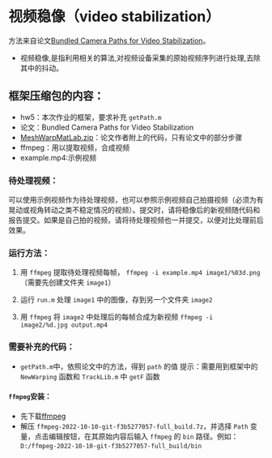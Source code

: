 # 视频稳像（video stabilization）

方法来自论文[Bundled Camera Paths for Video Stabilization](https://github.com/USTC3DV/Mathematical-Experiment/blob/main/Homework/Homework%2005/%E6%A1%86%E6%9E%B6/Stabilization_SIGGRAPH13.pdf)。

- 视频稳像,是指利用相关的算法,对视频设备采集的原始视频序列进行处理,去除其中的抖动。

## 框架压缩包的内容：

- hw5：本次作业的框架，要求补充 `getPath.m`
- 论文：Bundled Camera Paths for Video Stabilization
- [MeshWarpMatLab.zip](https://github.com/USTC3DV/Mathematical-Experiment/blob/main/Homework/Homework%2005/%E6%A1%86%E6%9E%B6/MeshWarpMatLab.zip)：论文作者附上的代码，只有论文中的部分步骤
- ffmpeg：用以提取视频，合成视频
- example.mp4:示例视频

### 待处理视频：

可以使用示例视频作为待处理视频，也可以参照示例视频自己拍摄视频（必须为有晃动或视角转动之类不稳定情况的视频）。提交时，请将稳像后的新视频随代码和报告提交。如果是自己拍的视频，请将待处理视频也一并提交，以便对比处理前后效果。

### 运行方法：

1. 用 `ffmpeg` 提取待处理视频每帧，
   `ffmpeg -i example.mp4 image1/%03d.png` 
   （需要先创建文件夹 `image1`）

2. 运行 `run.m` 处理 `image1` 中的图像，存到另一个文件夹 `image2`

3. 用 `ffmpeg` 将 `image2` 中处理后的每帧合成为新视频
   `ffmpeg -i image2/%d.jpg output.mp4`

### 需要补充的代码：

- `getPath.m`中，依照论文中的方法，得到 `path` 的值
  提示：需要用到框架中的 `NewWarping` 函数和 `TrackLib.m` 中 `getF` 函数

#### `ffmpeg`安装：

- 先下载[ffmpeg](https://rec.ustc.edu.cn/share/1ccbe0b0-5601-11ed-9e84-0bfcd5fa352e)
- 解压 `ffmpeg-2022-10-10-git-f3b5277057-full_build.7z`，并选择 `Path` 变量，点击编辑按钮，在其原始内容后输入 `ffmpeg` 的 `bin` 路径。例如：`D:/ffmpeg-2022-10-10-git-f3b5277057-full_build/bin`
